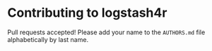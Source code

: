 Contributing to logstash4r
==========================

Pull requests accepted!  Please add your name to the `AUTHORS.md` file
alphabetically by last name.
